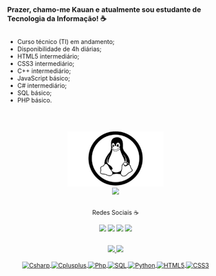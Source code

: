 ### Prazer, chamo-me Kauan e atualmente sou estudante de Tecnologia da Informação! ☕
##

- Curso técnico (TI) em andamento;
- Disponibilidade de 4h diárias;
- HTML5 intermediário;
- CSS3 intermediário;
- C++ intermediário;
- JavaScript básico;
- C# intermediário;
- SQL básico;
- PHP básico.


##



<div align="center">
   <a href="https://github.com/KauanApolinario">
      <br><br>
    <img src='https://github.com/KauanApolinario/KauanApolinario/blob/main/linux.png' height='128px' weidth'128px' target="_blank"><br>
     <img src="https://readme-typing-svg.herokuapp.com?font=times+new+roman&duration=3999&color=DDFF37&center=true&vCenter=true&lines=Ol%C3%A1%2C+meu+caro+%F0%9F%8D%B7;%C3%89+um+prazer%2C+t%C3%AA-lo+aqui!">
   </a>
</div>
  
  ##
  
  
  
  <div align="center"> 
   
   <p>Redes Sociais ☕</p>
  
  <a href = "mailto:kauan.g.apolinario@gmail.com"><img src="https://img.shields.io/badge/Gmail-D14836?style=for-the-badge&logo=gmail&logoColor=white" target="_blank"></a>
     <a href="https://t.me/KauanApolinario" target="_blank"><img src="https://img.shields.io/badge/Telegram-2CA5E0?style=for-the-badge&logo=telegram&logoColor=white" target="_blank"></a> 
  <a href="https://www.linkedin.com/in/kauan-g-apolinario-950628226/" target="_blank"><img src="https://img.shields.io/badge/-LinkedIn-%230077B5?style=for-the-badge&logo=linkedin&logoColor=white" target="_blank"></a> 
  <a href="https://www.youtube.com/channel/UCUYYhNyLF53iy7UhtakdeRQ" target="_blank"><img src="https://img.shields.io/badge/YouTube-FF0000?style=for-the-badge&logo=youtube&logoColor=white" target="_blank"></a>
  
</div>

##

<div align="center">
  <a href="https://github.com/KauanApolinario">
  <img height="150em" src="https://github-readme-stats.vercel.app/api?username=KauanApolinario&show_icons=true&theme=onedark&include_all_commits=true&count_private=true"/>
  <img height="150em" src="https://github-readme-stats.vercel.app/api/top-langs/?username=KauanApolinario&layout=compact&langs_count=7&theme=onedark"/>
</div>

  
  
<div style="display: inline_block" div align="center"><br>
  
  <img align="center" alt="Csharp" src="https://img.shields.io/badge/C%23-239120?style=for-the-badge&logo=c-sharp&logoColor=white"/>
  <img align="center" alt="Cplusplus" src="https://img.shields.io/badge/C%2B%2B-00599C?style=for-the-badge&logo=c%2B%2B&logoColor=white"/>
  <img align="center" alt="Php" src="https://img.shields.io/badge/PHP-777BB4?style=for-the-badge&logo=php&logoColor=white"/>
  <img align="center" alt="SQL" src="https://img.shields.io/badge/MySQL-00000F?style=for-the-badge&logo=mysql&logoColor=white"/>
  <img align="center" alt="Python" src="https://img.shields.io/badge/Python-3776AB?style=for-the-badge&logo=python&logoColor=white"/>
  <img align="center" alt="HTML5" src="https://img.shields.io/badge/HTML5-E34F26?style=for-the-badge&logo=html5&logoColor=white"/>
  <img align="center" alt="CSS3" src="https://img.shields.io/badge/CSS3-1572B6?style=for-the-badge&logo=css3&logoColor=white"/>
</div>
  
 
  

  
  

